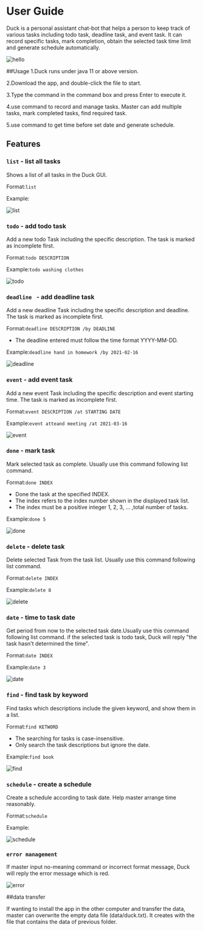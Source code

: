 # User Guide
Duck is a personal assistant chat-bot that helps a person to keep track of various 
tasks including todo task, deadline task, and event task. It can record specific tasks,
mark completion, obtain the selected task time limit and generate schedule automatically.

![hello](images/hello.png)

##Usage
1.Duck runs under java 11 or above version.

2.Download the app, and double-click the file to start.

3.Type the command in the command box and press Enter to execute it.

4.use command to record and manage tasks. Master can add multiple tasks, 
mark completed tasks, find required task.

5.use command to get time before set date and generate schedule.



## Features 

### `list` - list all tasks 

Shows a list of all tasks in the Duck GUI.

Format:`list`

Example:

![list](images/list.png)


### `todo` - add todo task

Add a new todo Task including the specific  description. 
The task is marked as incomplete first.

Format:`todo DESCRIPTION `

Example:`todo washing clothes`  

![todo](images/todo.png)

### `deadline ` - add deadline task

Add a new deadline Task including the specific description and deadline. 
The task is marked as incomplete first.

Format:`deadline DESCRIPTION /by DEADLINE `

* The deadline entered must follow the time format YYYY-MM-DD. 

Example:`deadline hand in homework /by 2021-02-16`

![deadline](images/deadline.png)

### `event` - add event task

Add a new event Task including the specific description and event starting time. 
The task is marked as incomplete first.

Format:`event DESCRIPTION /at STARTING DATE`

Example:`event atteand meeting /at 2021-03-16 `

![event](images/event.png)

### `done` - mark task 

Mark selected task as complete.
Usually use this command following list command.

Format:`done INDEX `

* Done the task at the specified INDEX.
* The index refers to the index number shown in the displayed task list.
* The index must be a positive integer 1, 2, 3, … ,total number of tasks.

Example:`done 5`

![done](images/done.png)

### `delete` - delete task

Delete selected Task from the task list. 
Usually use this command following list command.

Format:`delete INDEX`

Example:`delete 8`

![delete](images/delete.png)

### `date` - time to task date 

Get period from now to the selected task date.Usually use this command following list command.
if the selected task is todo task, Duck will reply "the task hasn't determined the time".


Format:`date INDEX `

Example:`date 3`

![date](images/date.png)

### `find` - find task by keyword 

Find tasks which descriptions include the given keyword, and show them in a list. 

Format:`find KETWORD`

* The searching for tasks is case-insensitive.
* Only search the task descriptions but ignore the date.

Example:`find book`  

![find](images/find.png)

### `schedule` - create a schedule 

Create a schedule according to task date. Help master arrange time reasonably. 

Format:`schedule `

Example:

![schedule ](images/schedule.png)

### `error management`

If master input no-meaning command or incorrect format message, Duck will reply the
error message which is red.

![error](images/error.png)

##data transfer 

If wanting to install the app in the other computer and transfer the data,
master can overwrite the empty data file (data/duck.txt). It creates with 
the file that contains the data of previous folder.
